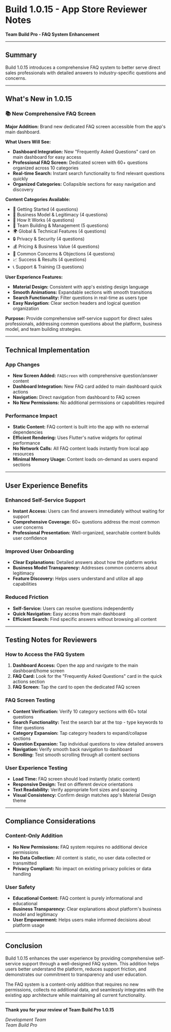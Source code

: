 # Build 1.0.15 - App Store Reviewer Notes

**Team Build Pro - FAQ System Enhancement**

---

## Summary

Build 1.0.15 introduces a comprehensive FAQ system to better serve direct sales professionals with detailed answers to industry-specific questions and concerns.

---

## What's New in 1.0.15

### 📚 **New Comprehensive FAQ Screen**

**Major Addition:** Brand new dedicated FAQ screen accessible from the app's main dashboard.

**What Users Will See:**
- **Dashboard Integration:** New "Frequently Asked Questions" card on main dashboard for easy access
- **Professional FAQ Screen:** Dedicated screen with 60+ questions organized across 10 categories
- **Real-time Search:** Instant search functionality to find relevant questions quickly
- **Organized Categories:** Collapsible sections for easy navigation and discovery

**Content Categories Available:**
- 🚀 Getting Started (4 questions)
- 💼 Business Model & Legitimacy (4 questions) 
- 🔧 How It Works (4 questions)
- 👥 Team Building & Management (5 questions)
- 🌍 Global & Technical Features (4 questions)
- 🔒 Privacy & Security (4 questions)
- 💰 Pricing & Business Value (4 questions)
- 🤔 Common Concerns & Objections (4 questions)
- 📈 Success & Results (4 questions)
- 📞 Support & Training (3 questions)

**User Experience Features:**
- **Material Design:** Consistent with app's existing design language
- **Smooth Animations:** Expandable sections with smooth transitions
- **Search Functionality:** Filter questions in real-time as users type
- **Easy Navigation:** Clear section headers and logical question organization

**Purpose:** Provide comprehensive self-service support for direct sales professionals, addressing common questions about the platform, business model, and team building strategies.

---

## Technical Implementation

### **App Changes**
- **New Screen Added:** `FAQScreen` with comprehensive question/answer content
- **Dashboard Integration:** New FAQ card added to main dashboard quick actions
- **Navigation:** Direct navigation from dashboard to FAQ screen
- **No New Permissions:** No additional permissions or capabilities required

### **Performance Impact**
- **Static Content:** FAQ content is built into the app with no external dependencies
- **Efficient Rendering:** Uses Flutter's native widgets for optimal performance
- **No Network Calls:** All FAQ content loads instantly from local app resources
- **Minimal Memory Usage:** Content loads on-demand as users expand sections

---

## User Experience Benefits

### **Enhanced Self-Service Support**
- **Instant Access:** Users can find answers immediately without waiting for support
- **Comprehensive Coverage:** 60+ questions address the most common user concerns
- **Professional Presentation:** Well-organized, searchable content builds user confidence

### **Improved User Onboarding**
- **Clear Explanations:** Detailed answers about how the platform works
- **Business Model Transparency:** Addresses common concerns about legitimacy
- **Feature Discovery:** Helps users understand and utilize all app capabilities

### **Reduced Friction**
- **Self-Service:** Users can resolve questions independently
- **Quick Navigation:** Easy access from main dashboard
- **Efficient Search:** Find specific answers without browsing all content

---

## Testing Notes for Reviewers

### **How to Access the FAQ System**
1. **Dashboard Access:** Open the app and navigate to the main dashboard/home screen
2. **FAQ Card:** Look for the "Frequently Asked Questions" card in the quick actions section
3. **FAQ Screen:** Tap the card to open the dedicated FAQ screen

### **FAQ Screen Testing**
- **Content Verification:** Verify 10 category sections with 60+ total questions
- **Search Functionality:** Test the search bar at the top - type keywords to filter questions
- **Category Expansion:** Tap category headers to expand/collapse sections
- **Question Expansion:** Tap individual questions to view detailed answers
- **Navigation:** Verify smooth back navigation to dashboard
- **Scrolling:** Test smooth scrolling through all content sections

### **User Experience Testing**
- **Load Time:** FAQ screen should load instantly (static content)
- **Responsive Design:** Test on different device orientations
- **Text Readability:** Verify appropriate font sizes and spacing
- **Visual Consistency:** Confirm design matches app's Material Design theme

---

## Compliance Considerations

### **Content-Only Addition**
- **No New Permissions:** FAQ system requires no additional device permissions
- **No Data Collection:** All content is static, no user data collected or transmitted
- **Privacy Compliant:** No impact on existing privacy policies or data handling

### **User Safety**
- **Educational Content:** FAQ content is purely informational and educational
- **Business Transparency:** Clear explanations about platform's business model and legitimacy
- **User Empowerment:** Helps users make informed decisions about platform usage

---

## Conclusion

Build 1.0.15 enhances the user experience by providing comprehensive self-service support through a well-designed FAQ system. This addition helps users better understand the platform, reduces support friction, and demonstrates our commitment to transparency and user education.

The FAQ system is a content-only addition that requires no new permissions, collects no additional data, and seamlessly integrates with the existing app architecture while maintaining all current functionality.

---

**Thank you for your review of Team Build Pro 1.0.15**

*Development Team*  
*Team Build Pro*